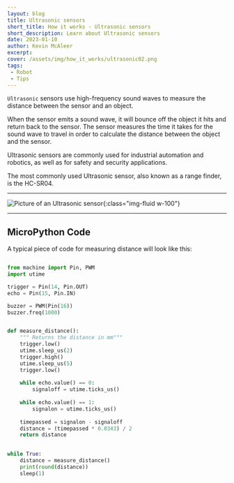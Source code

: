 ```yaml
---
layout: blog
title: Ultrasonic sensors
short_title: How it works - Ultrasonic sensors
short_description: Learn about Ultrasonic sensors
date: 2023-01-10
author: Kevin McAleer
excerpt: 
cover: /assets/img/how_it_works/ultrasonic02.png
tags:
 - Robot
 - Tips
---
```


`Ultrasonic` sensors use high-frequency sound waves to measure the distance between the sensor and an object.

When the sensor emits a sound wave, it will bounce off the object it hits and return back to the sensor. The sensor measures the time it takes for the sound wave to travel in order to calculate the distance between the object and the sensor.

Ultrasonic sensors are commonly used for industrial automation and robotics, as well as for safety and security applications.

The most commonly used Ultrasonic sensor, also known as a range finder, is the HC-SR04.

---

![Picture of an Ultrasonic sensor](/assets/img/how_it_works/ultrasonic01.jpg){:class="img-fluid w-100"}

---

## MicroPython Code

A typical piece of code for measuring distance will look like this:

```python

from machine import Pin, PWM
import utime

trigger = Pin(14, Pin.OUT)
echo = Pin(15, Pin.IN)

buzzer = PWM(Pin(16))
buzzer.freq(1000)


def measure_distance():
    """ Returns the distance in mm"""
    trigger.low()
    utime.sleep_us(2)
    trigger.high()
    utime.sleep_us(5)
    trigger.low()
    
    while echo.value() == 0:
        signaloff = utime.ticks_us()
    
    while echo.value() == 1:
        signalon = utime.ticks_us()
    
    timepassed = signalon - signaloff
    distance = (timepassed * 0.0343) / 2
    return distance

 
while True:
    distance = measure_distance()
    print(round(distance))
    sleep(1)
```
